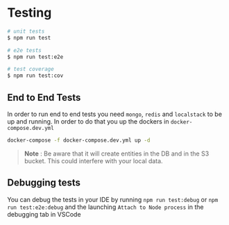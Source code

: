 # Testing

```bash
# unit tests
$ npm run test

# e2e tests
$ npm run test:e2e

# test coverage
$ npm run test:cov
```

## End to End Tests

In order to run end to end tests you need `mongo`, `redis` and `localstack` to be up and running. In order to do that you up the dockers in `docker-compose.dev.yml`

```bash
docker-compose -f docker-compose.dev.yml up -d
```

> **Note** : Be aware that it will create entities in the DB and in the S3 bucket. This could interfere with your local data.

## Debugging tests

You can debug the tests in your IDE by running `npm run test:debug` or `npm run test:e2e:debug` and the launching `Attach to Node process` in the debugging tab in VSCode
